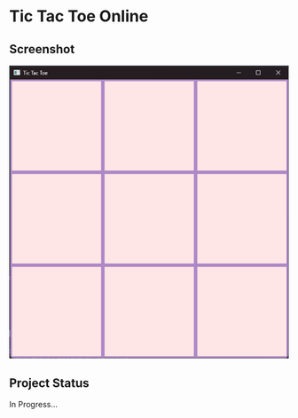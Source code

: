 # Tic Tac Toe Online

## Screenshot
![alt text](./screenshots/scnshotv1.png "Screenshot")

## Project Status
In Progress...